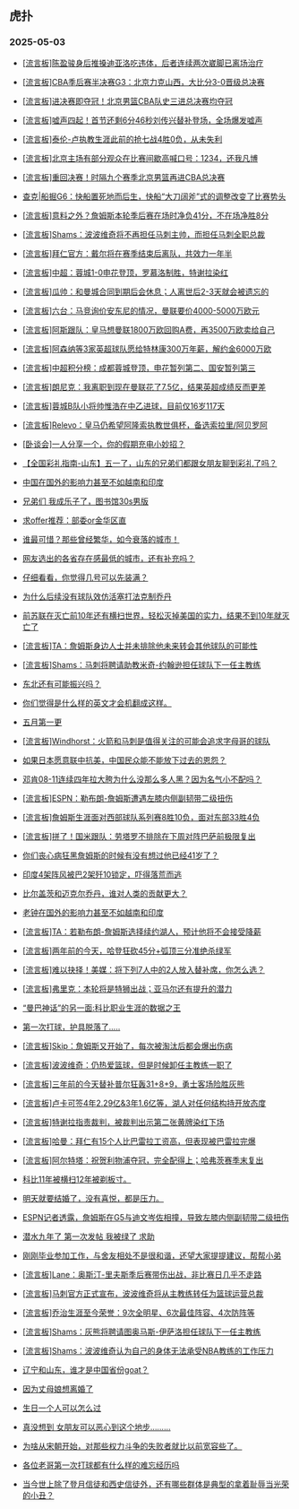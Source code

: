 ## 虎扑 
### 2025-05-03

+ [[流言板]陈盈骏身后推搡迪亚洛吃违体，后者连续两次崴脚已离场治疗](https://bbs.hupu.com/632321506.html)

+ [[流言板]CBA季后赛半决赛G3：北京力克山西，大比分3-0晋级总决赛](https://bbs.hupu.com/632324229.html)

+ [[流言板]进决赛即夺冠！北京男篮CBA队史三进总决赛均夺冠](https://bbs.hupu.com/632324400.html)

+ [[流言板]嘘声四起！首节还剩6分46秒刘传兴替补登场，全场爆发嘘声](https://bbs.hupu.com/632320908.html)

+ [[流言板]泰伦-卢执教生涯此前的抢七战4胜0负，从未失利](https://bbs.hupu.com/632325832.html)

+ [[流言板]北京主场有部分观众在比赛间歇高喊口号：1234，还我凡博](https://bbs.hupu.com/632322152.html)

+ [[流言板]重回决赛！时隔九个赛季北京男篮再进CBA总决赛](https://bbs.hupu.com/632324301.html)

+ [查克|船掘G6：快船置死地而后生，快船“大刀阔斧”式的调整改变了比赛势头](https://bbs.hupu.com/632319262.html)

+ [[流言板]意料之外？詹姆斯本轮季后赛在场时净负41分，不在场净胜8分](https://bbs.hupu.com/632327424.html)

+ [[流言板]Shams：波波维奇将不再担任马刺主帅，而担任马刺全职总裁](https://bbs.hupu.com/632327598.html)

+ [[流言板]拜仁官方：戴尔将在赛季结束后离队，共效力一年半](https://bbs.hupu.com/632318405.html)

+ [[流言板]中超：蓉城1-0申花登顶，罗慕洛制胜，特谢拉染红](https://bbs.hupu.com/632323841.html)

+ [[流言板]瓜帅：和曼城合同到期后会休息；人离世后2-3天就会被遗忘的](https://bbs.hupu.com/632317867.html)

+ [[流言板]六台：马竞询价安东尼的情况，曼联要价4000-5000万欧元](https://bbs.hupu.com/632317831.html)

+ [[流言板]阿斯跟队：皇马想曼联1800万欧回购A费，再3500万欧卖给自己](https://bbs.hupu.com/632319428.html)

+ [[流言板]阿森纳等3家英超球队愿给特林康300万年薪，解约金6000万欧](https://bbs.hupu.com/632316228.html)

+ [[流言板]中超积分榜：成都蓉城登顶，申花暂列第二、国安暂列第三](https://bbs.hupu.com/632324174.html)

+ [[流言板]朗尼克：我离职到现在曼联花了7.5亿，结果英超成绩反而更差](https://bbs.hupu.com/632324202.html)

+ [[流言板]蓉城B队小将帅惟浩在中乙进球，目前仅16岁117天](https://bbs.hupu.com/632320263.html)

+ [[流言板]Relevo：皇马仍希望阿隆索执教世俱杯，备选索拉里/阿贝罗阿](https://bbs.hupu.com/632317220.html)

+ [[卧谈会]一人分享一个，你的假期充电小妙招？](https://bbs.hupu.com/632322527.html)

+ [【全国彩礼指南-山东】五一了，山东的兄弟们都跟女朋友聊到彩礼了吗？](https://bbs.hupu.com/632320644.html)

+ [中国在国外的影响力甚至不如越南和印度](https://bbs.hupu.com/632326539.html)

+ [兄弟们 我成乐子了，图书馆30s男版](https://bbs.hupu.com/632319309.html)

+ [求offer推荐：部委or金华区直](https://bbs.hupu.com/632321454.html)

+ [谁最可惜？那些曾经繁华，如今衰落的城市！](https://bbs.hupu.com/632323877.html)

+ [网友选出的各省存在感最低的城市，还有补充吗？](https://bbs.hupu.com/632322938.html)

+ [仔细看看，你觉得几号可以先装满？](https://bbs.hupu.com/632321518.html)

+ [为什么后续没有球队效仿活塞打法克制乔丹](https://bbs.hupu.com/632319280.html)

+ [前苏联在灭亡前10年还有横扫世界，轻松灭掉美国的实力，结果不到10年就灭亡了](https://bbs.hupu.com/632319238.html)

+ [[流言板]TA：詹姆斯身边人士并未排除他未来转会其他球队的可能性](https://bbs.hupu.com/632327156.html)

+ [[流言板]Shams：马刺将聘请助教米奇-约翰逊担任球队下一任主教练](https://bbs.hupu.com/632328180.html)

+ [东北还有可能振兴吗？](https://bbs.hupu.com/632323320.html)

+ [你们觉得是什么样的英文才会机翻成这样。](https://bbs.hupu.com/632325441.html)

+ [五月第一更](https://bbs.hupu.com/632327740.html)

+ [[流言板]Windhorst：火箭和马刺是值得关注的可能会追求字母哥的球队](https://bbs.hupu.com/632327039.html)

+ [如果日本愿意联中抗美，中国民众能不能放下过去的恩怨？](https://bbs.hupu.com/632325313.html)

+ [邓肯08-11连续四年拉大胯为什么没那么多人黑？因为名气小不配吗？](https://bbs.hupu.com/632327309.html)

+ [[流言板]ESPN：勒布朗-詹姆斯遭遇左膝内侧副韧带二级扭伤](https://bbs.hupu.com/632328953.html)

+ [[流言板]詹姆斯生涯面对西部球队系列赛8胜10负，面对东部33胜4负](https://bbs.hupu.com/632328101.html)

+ [[流言板]拼了！国米跟队：劳塔罗不排除在下周对阵巴萨前极限复出](https://bbs.hupu.com/632328295.html)

+ [你们丧心病狂黑詹姆斯的时候有没有想过他已经41岁了？](https://bbs.hupu.com/632327378.html)

+ [印度4架阵风被巴2架歼10锁定，吓得落荒而逃](https://bbs.hupu.com/632326863.html)

+ [比尔盖茨和迈克尔乔丹，谁对人类的贡献更大？](https://bbs.hupu.com/632324083.html)

+ [老钟在国外的影响力甚至不如越南和印度](https://bbs.hupu.com/632326591.html)

+ [[流言板]TA：若勒布朗-詹姆斯选择续约湖人，预计他将不会接受降薪](https://bbs.hupu.com/632326703.html)

+ [[流言板]两年前的今天，哈登狂砍45分+弧顶三分准绝杀绿军](https://bbs.hupu.com/632326786.html)

+ [[流言板]难以抉择！美媒：将下列7人中的2人放入替补席，你怎么选？](https://bbs.hupu.com/632326425.html)

+ [[流言板]弗里克：本轮将是特狮出战；亚马尔还有提升的潜力](https://bbs.hupu.com/632320839.html)

+ [“曼巴神话”的另一面:科比职业生涯的数据之王](https://bbs.hupu.com/632326796.html)

+ [第一次打球，护具脱落了.....](https://bbs.hupu.com/632328399.html)

+ [[流言板]Skip：詹姆斯又开始了，每次被淘汰后都会爆出伤病](https://bbs.hupu.com/632329407.html)

+ [[流言板]波波维奇：仍热爱篮球，但是时候卸任主教练一职了](https://bbs.hupu.com/632328046.html)

+ [[流言板]三年前的今天替补普尔狂轰31+8+9，勇士客场险胜灰熊](https://bbs.hupu.com/632327225.html)

+ [[流言板]卢卡可签4年2.29亿&amp;3年1.6亿等，湖人对任何结构持开放态度](https://bbs.hupu.com/632326909.html)

+ [[流言板]特谢拉指责裁判，被裁判出示第二张黄牌染红下场](https://bbs.hupu.com/632323829.html)

+ [[流言板]哈曼：拜仁有15个人比巴雷拉工资高，但表现被巴雷拉完爆](https://bbs.hupu.com/632323410.html)

+ [[流言板]阿尔特塔：祝贺利物浦夺冠，完全配得上；哈弗茨赛季末复出](https://bbs.hupu.com/632324971.html)

+ [科比11年被横扫12年被剃板寸。](https://bbs.hupu.com/632327332.html)

+ [明天就要结婚了，没有喜悦，都是压力。](https://bbs.hupu.com/632326969.html)

+ [ESPN记者透露，詹姆斯在G5与迪文岑佐相撞，导致左膝内侧副韧带二级扭伤](https://bbs.hupu.com/632329208.html)

+ [潜水九年了 第一次发帖 我被绿了 求助](https://bbs.hupu.com/632327082.html)

+ [刚刚毕业参加工作，与舍友相处不是很和谐，还望大家提提建议，帮帮小弟](https://bbs.hupu.com/632329141.html)

+ [[流言板]Lane：奥斯汀-里夫斯季后赛带伤出战，非比赛日几乎不走路](https://bbs.hupu.com/632329598.html)

+ [[流言板]马刺官方正式宣布，波波维奇将从主教练转任为篮球运营总裁](https://bbs.hupu.com/632328095.html)

+ [[流言板]乔治生涯至今荣誉：9次全明星、6次最佳阵容、4次防阵等](https://bbs.hupu.com/632327972.html)

+ [[流言板]Shams：灰熊将聘请图奥马斯-伊萨洛担任球队下一任主教练](https://bbs.hupu.com/632329248.html)

+ [[流言板]Shams：波波维奇认为自己的身体无法承受NBA教练的工作压力](https://bbs.hupu.com/632328515.html)

+ [辽宁和山东，谁才是中国省份goat？](https://bbs.hupu.com/632329241.html)

+ [因为丈母娘想离婚了](https://bbs.hupu.com/632328861.html)

+ [生日一个人可以怎么过](https://bbs.hupu.com/632328477.html)

+ [真没想到 女朋友可以恶心到这个地步………](https://bbs.hupu.com/632327994.html)

+ [为啥从宋朝开始，对那些权力斗争的失败者就比以前宽容些了。](https://bbs.hupu.com/632328417.html)

+ [各位老哥第一次打球都有什么样的难忘经历吗](https://bbs.hupu.com/632328854.html)

+ [当今世上除了登月信徒和西史信徒外，还有哪些群体是典型的拿着耻辱当光荣的小丑？](https://bbs.hupu.com/632328026.html)

